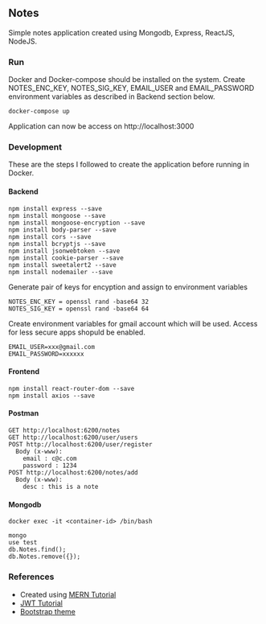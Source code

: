 ## Notes

Simple notes application created using Mongodb, Express, ReactJS, NodeJS.

### Run

Docker and Docker-compose should be installed on the system. Create NOTES_ENC_KEY, NOTES_SIG_KEY, EMAIL_USER and EMAIL_PASSWORD environment variables as described in Backend section below.

```console
docker-compose up
```

Application can now be access on http://localhost:3000

### Development

These are the steps I followed to create the application before running in Docker.

#### Backend

```console
npm install express --save
npm install mongoose --save
npm install mongoose-encryption --save
npm install body-parser --save
npm install cors --save
npm install bcryptjs --save
npm install jsonwebtoken --save
npm install cookie-parser --save
npm install sweetalert2 --save
npm install nodemailer --save
```

Generate pair of keys for encyption and assign to environment variables
```console
NOTES_ENC_KEY = openssl rand -base64 32
NOTES_SIG_KEY = openssl rand -base64 64
```

Create environment variables for gmail account which will be used. Access for less secure apps shopuld be enabled.
```console
EMAIL_USER=xxx@gmail.com
EMAIL_PASSWORD=xxxxxx
```

#### Frontend

```console
npm install react-router-dom --save
npm install axios --save
```

#### Postman

```console
GET http://localhost:6200/notes
GET http://localhost:6200/user/users
POST http://localhost:6200/user/register
  Body (x-www):
    email : c@c.com
    password : 1234
POST http://localhost:6200/notes/add
  Body (x-www):
    desc : this is a note
```

#### Mongodb

```console
docker exec -it <container-id> /bin/bash
```
```console
mongo
use test
db.Notes.find();
db.Notes.remove({});
```

### References

- Created using [MERN Tutorial](https://medium.com/codebase/series-mern-from-scratch-to-a-robust-solution-1af15204e281)
- [JWT Tutorial](https://medium.com/@faizanv/authentication-for-your-react-and-express-application-w-json-web-tokens-923515826e0#4010)
- [Bootstrap theme](https://bootswatch.com/3/cerulean)
